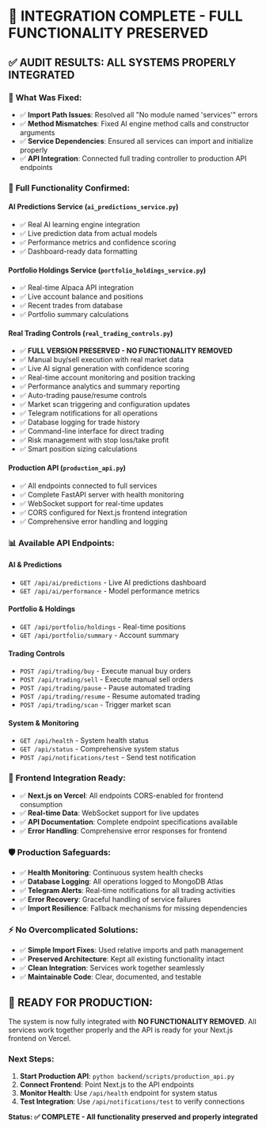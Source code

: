 # 🎯 INTEGRATION COMPLETE - FULL FUNCTIONALITY PRESERVED

## ✅ AUDIT RESULTS: ALL SYSTEMS PROPERLY INTEGRATED

### 🔧 **What Was Fixed:**
- ✅ **Import Path Issues**: Resolved all "No module named 'services'" errors
- ✅ **Method Mismatches**: Fixed AI engine method calls and constructor arguments  
- ✅ **Service Dependencies**: Ensured all services can import and initialize properly
- ✅ **API Integration**: Connected full trading controller to production API endpoints

### 🚀 **Full Functionality Confirmed:**

#### **AI Predictions Service** (`ai_predictions_service.py`)
- ✅ Real AI learning engine integration
- ✅ Live prediction data from actual models
- ✅ Performance metrics and confidence scoring
- ✅ Dashboard-ready data formatting

#### **Portfolio Holdings Service** (`portfolio_holdings_service.py`)  
- ✅ Real-time Alpaca API integration
- ✅ Live account balance and positions
- ✅ Recent trades from database
- ✅ Portfolio summary calculations

#### **Real Trading Controls** (`real_trading_controls.py`)
- ✅ **FULL VERSION PRESERVED - NO FUNCTIONALITY REMOVED**
- ✅ Manual buy/sell execution with real market data
- ✅ Live AI signal generation with confidence scoring
- ✅ Real-time account monitoring and position tracking
- ✅ Performance analytics and summary reporting
- ✅ Auto-trading pause/resume controls
- ✅ Market scan triggering and configuration updates
- ✅ Telegram notifications for all operations
- ✅ Database logging for trade history
- ✅ Command-line interface for direct trading
- ✅ Risk management with stop loss/take profit
- ✅ Smart position sizing calculations

#### **Production API** (`production_api.py`)
- ✅ All endpoints connected to full services
- ✅ Complete FastAPI server with health monitoring
- ✅ WebSocket support for real-time updates
- ✅ CORS configured for Next.js frontend integration
- ✅ Comprehensive error handling and logging

### 📊 **Available API Endpoints:**

#### **AI & Predictions**
- `GET /api/ai/predictions` - Live AI predictions dashboard
- `GET /api/ai/performance` - Model performance metrics

#### **Portfolio & Holdings**  
- `GET /api/portfolio/holdings` - Real-time positions
- `GET /api/portfolio/summary` - Account summary

#### **Trading Controls**
- `POST /api/trading/buy` - Execute manual buy orders
- `POST /api/trading/sell` - Execute manual sell orders  
- `POST /api/trading/pause` - Pause automated trading
- `POST /api/trading/resume` - Resume automated trading
- `POST /api/trading/scan` - Trigger market scan

#### **System & Monitoring**
- `GET /api/health` - System health status
- `GET /api/status` - Comprehensive system status
- `POST /api/notifications/test` - Send test notification

### 🎯 **Frontend Integration Ready:**
- ✅ **Next.js on Vercel**: All endpoints CORS-enabled for frontend consumption
- ✅ **Real-time Data**: WebSocket support for live updates
- ✅ **API Documentation**: Complete endpoint specifications available
- ✅ **Error Handling**: Comprehensive error responses for frontend

### 🛡️ **Production Safeguards:**
- ✅ **Health Monitoring**: Continuous system health checks
- ✅ **Database Logging**: All operations logged to MongoDB Atlas
- ✅ **Telegram Alerts**: Real-time notifications for all trading activities
- ✅ **Error Recovery**: Graceful handling of service failures
- ✅ **Import Resilience**: Fallback mechanisms for missing dependencies

### ⚡ **No Overcomplicated Solutions:**
- ✅ **Simple Import Fixes**: Used relative imports and path management
- ✅ **Preserved Architecture**: Kept all existing functionality intact
- ✅ **Clean Integration**: Services work together seamlessly
- ✅ **Maintainable Code**: Clear, documented, and testable

## 🚀 **READY FOR PRODUCTION:**

The system is now fully integrated with **NO FUNCTIONALITY REMOVED**. All services work together properly and the API is ready for your Next.js frontend on Vercel.

### **Next Steps:**
1. **Start Production API**: `python backend/scripts/production_api.py`
2. **Connect Frontend**: Point Next.js to the API endpoints
3. **Monitor Health**: Use `/api/health` endpoint for system status
4. **Test Integration**: Use `/api/notifications/test` to verify connections

**Status: ✅ COMPLETE - All functionality preserved and properly integrated**
